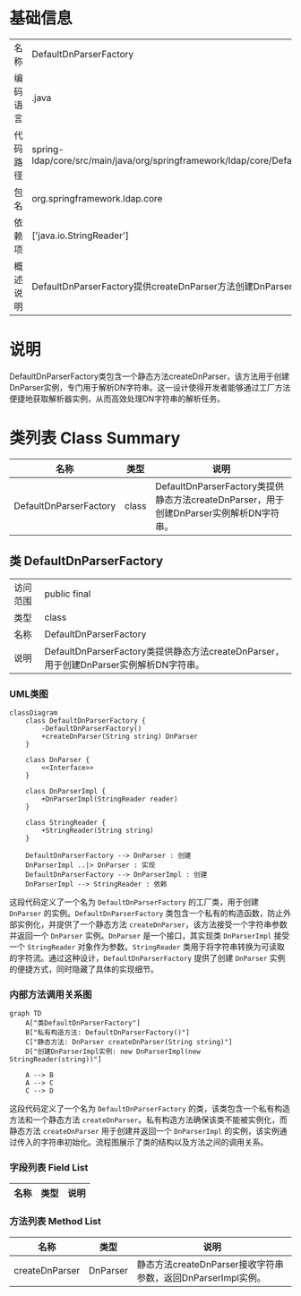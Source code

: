 # 基础信息

|      |      |
|------|------|
| 名称 | DefaultDnParserFactory |
| 编码语言 | .java |
| 代码路径 | spring-ldap/core/src/main/java/org/springframework/ldap/core/DefaultDnParserFactory.java |
| 包名 | org.springframework.ldap.core |
| 依赖项 | ['java.io.StringReader'] |
| 概述说明 | DefaultDnParserFactory提供createDnParser方法创建DnParser实例。 |

# 说明

DefaultDnParserFactory类包含一个静态方法createDnParser，该方法用于创建DnParser实例，专门用于解析DN字符串。这一设计使得开发者能够通过工厂方法便捷地获取解析器实例，从而高效处理DN字符串的解析任务。

# 类列表 Class Summary

| 名称   | 类型  | 说明 |
|-------|------|-------------|
| DefaultDnParserFactory | class | DefaultDnParserFactory类提供静态方法createDnParser，用于创建DnParser实例解析DN字符串。 |



## 类 DefaultDnParserFactory

|      |      |
|------|------|
| 访问范围 | public final |
| 类型 | class |
| 名称 | DefaultDnParserFactory |
| 说明 | DefaultDnParserFactory类提供静态方法createDnParser，用于创建DnParser实例解析DN字符串。 |


### UML类图

```mermaid
classDiagram
    class DefaultDnParserFactory {
        -DefaultDnParserFactory()
        +createDnParser(String string) DnParser
    }

    class DnParser {
        <<Interface>>
    }

    class DnParserImpl {
        +DnParserImpl(StringReader reader)
    }

    class StringReader {
        +StringReader(String string)
    }

    DefaultDnParserFactory --> DnParser : 创建
    DnParserImpl ..|> DnParser : 实现
    DefaultDnParserFactory --> DnParserImpl : 创建
    DnParserImpl --> StringReader : 依赖
```

这段代码定义了一个名为 `DefaultDnParserFactory` 的工厂类，用于创建 `DnParser` 的实例。`DefaultDnParserFactory` 类包含一个私有的构造函数，防止外部实例化，并提供了一个静态方法 `createDnParser`，该方法接受一个字符串参数并返回一个 `DnParser` 实例。`DnParser` 是一个接口，其实现类 `DnParserImpl` 接受一个 `StringReader` 对象作为参数。`StringReader` 类用于将字符串转换为可读取的字符流。通过这种设计，`DefaultDnParserFactory` 提供了创建 `DnParser` 实例的便捷方式，同时隐藏了具体的实现细节。


### 内部方法调用关系图

```mermaid
graph TD
    A["类DefaultDnParserFactory"]
    B["私有构造方法: DefaultDnParserFactory()"]
    C["静态方法: DnParser createDnParser(String string)"]
    D["创建DnParserImpl实例: new DnParserImpl(new StringReader(string))"]

    A --> B
    A --> C
    C --> D
```

这段代码定义了一个名为 `DefaultDnParserFactory` 的类，该类包含一个私有构造方法和一个静态方法 `createDnParser`。私有构造方法确保该类不能被实例化，而静态方法 `createDnParser` 用于创建并返回一个 `DnParserImpl` 的实例，该实例通过传入的字符串初始化。流程图展示了类的结构以及方法之间的调用关系。

### 字段列表 Field List

| 名称  | 类型  | 说明 |
|-------|-------|------|

### 方法列表 Method List

| 名称  | 类型  | 说明 |
|-------|-------|------|
| createDnParser | DnParser | 静态方法createDnParser接收字符串参数，返回DnParserImpl实例。 |




